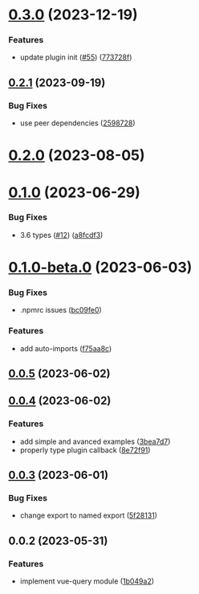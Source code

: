 # [0.3.0](https://github.com/Hebilicious/vue-query-nuxt/compare/v0.2.1...v0.3.0) (2023-12-19)


### Features

* update plugin init ([#55](https://github.com/Hebilicious/vue-query-nuxt/issues/55)) ([773728f](https://github.com/Hebilicious/vue-query-nuxt/commit/773728fc728ab1b6d932d3292d9d0295628452e5))



## [0.2.1](https://github.com/Hebilicious/vue-query-nuxt/compare/v0.2.0...v0.2.1) (2023-09-19)


### Bug Fixes

* use peer dependencies ([2598728](https://github.com/Hebilicious/vue-query-nuxt/commit/25987289453bf45f03e06ebb24e1c87fc2e6ad15))



# [0.2.0](https://github.com/Hebilicious/vue-query-nuxt/compare/v0.1.0...v0.2.0) (2023-08-05)



# [0.1.0](https://github.com/Hebilicious/vue-query-nuxt/compare/v0.1.0-beta.0...v0.1.0) (2023-06-29)


### Bug Fixes

* 3.6 types ([#12](https://github.com/Hebilicious/vue-query-nuxt/issues/12)) ([a8fcdf3](https://github.com/Hebilicious/vue-query-nuxt/commit/a8fcdf3c8c5a92ca885fb0fe073ca5dd22c99024))



# [0.1.0-beta.0](https://github.com/Hebilicious/vue-query-nuxt/compare/v0.0.5...v0.1.0-beta.0) (2023-06-03)


### Bug Fixes

* .npmrc issues ([bc09fe0](https://github.com/Hebilicious/vue-query-nuxt/commit/bc09fe0b716c8425d71d8c2e89b961ecbf37e2d8))


### Features

* add auto-imports ([f75aa8c](https://github.com/Hebilicious/vue-query-nuxt/commit/f75aa8cfa3446e5a6c60e1daa6bf9d2cc6ef0edf))



## [0.0.5](https://github.com/Hebilicious/vue-query-nuxt/compare/v0.0.4...v0.0.5) (2023-06-02)



## [0.0.4](https://github.com/Hebilicious/vue-query-nuxt/compare/v0.0.3...v0.0.4) (2023-06-02)


### Features

* add simple and avanced examples ([3bea7d7](https://github.com/Hebilicious/vue-query-nuxt/commit/3bea7d7135d18c9aa1282daffed4ec30bb50a356))
* properly type plugin callback ([8e72f91](https://github.com/Hebilicious/vue-query-nuxt/commit/8e72f912bdbf261ebe9533e268c97ac58975a6ce))



## [0.0.3](https://github.com/Hebilicious/vue-query-nuxt/compare/v0.0.2...v0.0.3) (2023-06-01)


### Bug Fixes

* change export to named export ([5f28131](https://github.com/Hebilicious/vue-query-nuxt/commit/5f28131d19a468a4b5705617aff3a7025f675ba5))



## 0.0.2 (2023-05-31)


### Features

* implement vue-query module ([1b049a2](https://github.com/Hebilicious/vue-query-nuxt/commit/1b049a2e709523a9f7f178d4fc468238b650f254))



